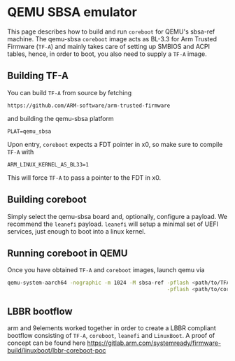 # QEMU SBSA emulator
This page describes how to build and run ```coreboot``` for QEMU's sbsa-ref machine.
The qemu-sbsa ```coreboot``` image acts as BL-3.3 for Arm Trusted Firmware (```TF-A```) and
mainly takes care of setting up SMBIOS and ACPI tables, hence, in order to boot,
you also need to supply a ```TF-A``` image.

## Building TF-A

You can build ```TF-A``` from source by fetching
```
https://github.com/ARM-software/arm-trusted-firmware
```
and building the qemu-sbsa platform
```
PLAT=qemu_sbsa
```
Upon entry, ```coreboot``` expects a FDT pointer in x0, so make sure to compile ```TF-A``` with
```
ARM_LINUX_KERNEL_AS_BL33=1
```
This will force ```TF-A``` to pass a pointer to the FDT in x0.

## Building coreboot

Simply select the qemu-sbsa board and, optionally, configure a payload. We recommend
the ```leanefi``` payload. ```leanefi``` will setup a minimal set of UEFI services, just enough
to boot into a linux kernel.

## Running coreboot in QEMU

Once you have obtained ```TF-A``` and ```coreboot``` images, launch qemu via

```bash
qemu-system-aarch64 -nographic -m 1024 -M sbsa-ref -pflash <path/to/TFA.fd> \
                                                   -pflash <path/to/coreboot.rom>
```

## LBBR bootflow

arm and 9elements worked together in order to create a LBBR compliant bootflow
consisting of ```TF-A```, ```coreboot```, ```leanefi``` and ```LinuxBoot```. A proof of concept
can be found here <https://gitlab.arm.com/systemready/firmware-build/linuxboot/lbbr-coreboot-poc>
